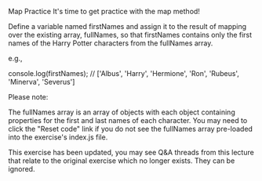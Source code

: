 Map Practice
It's time to get practice with the map method!

Define a variable named firstNames and assign it to the result of mapping over the existing array, fullNames, so that firstNames contains only the first names of the Harry Potter characters from the fullNames array.

e.g.,

console.log(firstNames); // ['Albus', 'Harry', 'Hermione', 'Ron', 'Rubeus', 'Minerva', 'Severus']


Please note:

The fullNames array is an array of objects with each object containing properties for the first and last names of each character. You may need to click the "Reset code" link if you do not see the fullNames array pre-loaded into the exercise's index.js file.

This exercise has been updated, you may see Q&A threads from this lecture that relate to the original exercise which no longer exists. They can be ignored.
